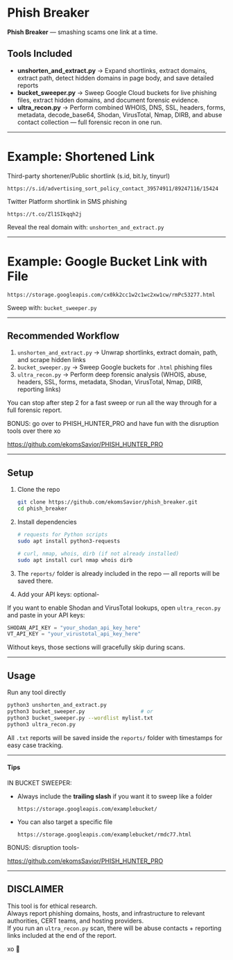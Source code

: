 # Phish Breaker

**Phish Breaker** — smashing scams one link at a time.

## Tools Included

- **unshorten_and_extract.py** → Expand shortlinks, extract domains, extract path, detect hidden domains in page body, and save detailed reports  
- **bucket_sweeper.py** → Sweep Google Cloud buckets for live phishing files, extract hidden domains, and document forensic evidence.  
- **ultra_recon.py** → Perform combined WHOIS, DNS, SSL, headers, forms, metadata, decode_base64, Shodan, VirusTotal, Nmap, DIRB, and abuse contact collection — full forensic recon in one run.

---

#  Example: Shortened Link

Third-party shortener/Public shortlink (s.id, bit.ly, tinyurl)

```
https://s.id/advertising_sort_policy_contact_39574911/89247116/15424
```

Twitter Platform shortlink in SMS phishing

```
https://t.co/Zl1SIkqqh2j
```

Reveal the real domain with: `unshorten_and_extract.py`

---

#  Example: Google Bucket Link with File

```
https://storage.googleapis.com/cx0kk2cc1w2c1wc2xw1cw/rmPc53277.html
```

Sweep with: `bucket_sweeper.py`

---

## Recommended Workflow

1. `unshorten_and_extract.py` → Unwrap shortlinks, extract domain, path, and scrape hidden links  
2. `bucket_sweeper.py` → Sweep Google buckets for `.html` phishing files  
3. `ultra_recon.py` → Perform deep forensic analysis (WHOIS, abuse, headers, SSL, forms, metadata, Shodan, VirusTotal, Nmap, DIRB, reporting links)

You can stop after step 2 for a fast sweep or run all the way through for a full forensic report.

BONUS: go over to PHISH_HUNTER_PRO and have fun with the disruption tools over there xo 

https://github.com/ekomsSavior/PHISH_HUNTER_PRO

---

## Setup

1. Clone the repo
   ```bash
   git clone https://github.com/ekomsSavior/phish_breaker.git
   cd phish_breaker
   ```

2. Install dependencies 
   ```bash
   # requests for Python scripts
   sudo apt install python3-requests

   # curl, nmap, whois, dirb (if not already installed)
   sudo apt install curl nmap whois dirb
   ```

3. The `reports/` folder is already included in the repo — all reports will be saved there.

4.  Add your API keys: optional-

If you want to enable Shodan and VirusTotal lookups, open `ultra_recon.py` and paste in your API keys:

```python
SHODAN_API_KEY = "your_shodan_api_key_here"
VT_API_KEY = "your_virustotal_api_key_here"
```

Without keys, those sections will gracefully skip during scans.


---

## Usage

Run any tool directly
```bash
python3 unshorten_and_extract.py
python3 bucket_sweeper.py                  # or
python3 bucket_sweeper.py --wordlist mylist.txt
python3 ultra_recon.py
```

All `.txt` reports will be saved inside the `reports/` folder with timestamps for easy case tracking.

---

#### Tips

IN BUCKET SWEEPER:

- Always include the **trailing slash** if you want it to sweep like a folder
  ```
  https://storage.googleapis.com/examplebucket/
  ```

- You can also target a specific file
  ```
  https://storage.googleapis.com/examplebucket/rmdc77.html
  ```

BONUS: disruption tools-

https://github.com/ekomsSavior/PHISH_HUNTER_PRO


---

## DISCLAIMER

This tool is for ethical research.    
Always report phishing domains, hosts, and infrastructure to relevant authorities, CERT teams, and hosting providers.  
If you run an `ultra_recon.py` scan, there will be abuse contacts + reporting links included at the end of the report.

xo 💜 
